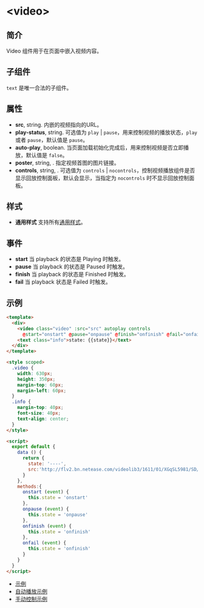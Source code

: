 # &lt;video&gt;

## 简介

Video 组件用于在页面中嵌入视频内容。

## 子组件

`text` 是唯一合法的子组件。

## 属性

* **src**, string. 内嵌的视频指向的URL。
* **play-status**, string. 可选值为 `play` | `pause`，用来控制视频的播放状态，`play` 或者 `pause`，默认值是 `pause`。
* **auto-play**, boolean. 当页面加载初始化完成后，用来控制视频是否立即播放，默认值是 `false`。
* **poster**, string, <Badge text="v0.18+ & iOS" type="warning"/>. 指定视频首图的图片链接。
* **controls**, string, <Badge text="v0.19+" type="warning"/>. 可选值为  `controls` | `nocontrols`，控制视频播放组件是否显示回放控制面板，默认会显示，当指定为 `nocontrols` 时不显示回放控制面板。

## 样式

* **通用样式** 支持所有[通用样式](../styles/common-styles.html)。

## 事件

* **start** 当 playback 的状态是 Playing 时触发。
* **pause** 当 playback 的状态是 Paused 时触发。
* **finish** 当 playback 的状态是 Finished 时触发。
* **fail** 当 playback 状态是 Failed 时触发。

## 示例

```html
<template>
  <div>
    <video class="video" :src="src" autoplay controls
      @start="onstart" @pause="onpause" @finish="onfinish" @fail="onfail"></video>
    <text class="info">state: {{state}}</text>
  </div>
</template>

<style scoped>
  .video {
    width: 630px;
    height: 350px;
    margin-top: 60px;
    margin-left: 60px;
  }
  .info {
    margin-top: 40px;
    font-size: 40px;
    text-align: center;
  }
</style>

<script>
  export default {
    data () {
      return {
        state: '----',
        src:'http://flv2.bn.netease.com/videolib3/1611/01/XGqSL5981/SD/XGqSL5981-mobile.mp4'
      }
    },
    methods:{
      onstart (event) {
        this.state = 'onstart'
      },
      onpause (event) {
        this.state = 'onpause'
      },
      onfinish (event) {
        this.state = 'onfinish'
      },
      onfail (event) {
        this.state = 'onfinish'
      }
    }
  }
</script>
```
* [示例](http://dotwe.org/vue/01d3d27073a471bb234b1a76e130d197)
* [自动播放示例](http://dotwe.org/vue/342d32830f51f72df6acab21fb1c21bd)
* [手动控制示例](http://dotwe.org/vue/7bdf54dce22def3d3850f65d95f5eac9)
